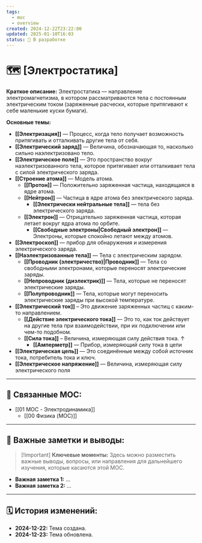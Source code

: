 ```yaml
---
tags:
  - moc
  - overview
created: 2024-12-22T23:22:00
updated: 2025-01-10T16:03
status: 🚧 В разработке
---
```


# 🗺️ **[Электростатика]**

**Краткое описание:** Электростатика — направление электромагнетизма, в котором рассматриваются тела с постоянным электрическим током (заряженные расчески, которые притягивают к себе маленькие куски бумаги).

**Основные темы:**

- **[[Электризация]]** — Процесс, когда тело получает возможность притягивать и отталкивать другие тела от себя.
- **[[Электрический заряд]]** — Величина, обозначающая то, насколько сильно наэлектризовано тело.
- **[[Электрическое поле]]** — Это пространство вокруг наэлектризованного тела, которое притягивает или отталкивает тела с силой электрического заряда.
- **[[Строение атома]]** — Модель атома.
	- **[[Протон]]** — Положительно заряженная частица, находящаяся в ядре атома.
	- **[[Нейтрон]]** — Частица в ядре атома без электрического заряда.
		- **[[Электрически нейтральные тела]]** — тела без электрического заряда.
	- **[[Электрон]]** — Отрицательно заряженная частица, которая летает вокруг ядра атома по орбите.
		- **[[Свободные электроны|Свободный электрон]]** — Электроны, которые спокойно летают между атомов.
- **[[Электроскоп]]** — прибор для обнаружения и измерения электрического заряда.
- **[[Наэлектризованные тела]]** — Тела с электрическим зарядом.
	- **[[Проводник (электричество)|Проводник]]** — Тела со свободными электронами, которые переносят электрические заряды.
	- **[[Непроводник (диэлектрик)]]** — Тела, которые не переносят  электрические заряды.
	- **[[Полупроводник]]** — Тела, которые могут переносить электрические заряды при высокой температуре.
- **[[Электрический ток]]** – Это движение заряженных частиц с каким-то направлением.
	- **[[Действие электрического тока]]** — Это то, как ток действует на другие тела при взаимодействии, при их подключении или чем-то подобном.
	- **[[Сила тока]]** – Величина, измеряющая силу действия тока. $\uparrow$
		- **[[Амперметр]]** — Прибор, измеряющий силу тока в цепи
- **[[Электрическая цепь]]** — Это соединённые между собой источник тока, потребитель тока и ключ.
- **[[Электрическое напряжение]]** — Величина, измеряющая силу электрического поля
---

## 🔗 **Связанные MOC:**

- [[01 MOC - Электродинамика]]
	- [[00 Физика (MOC)]]

---

## 📌 **Важные заметки и выводы:**

> [!important] **Ключевые моменты:** Здесь можно разместить важные выводы, вопросы, или направления для дальнейшего изучения, которые касаются этой MOC.

- **Важная заметка 1:** ...
- **Важная заметка 2:** ...

---

## 🗓️ **История изменений:**

- **2024-12-22:**  Тема создана.
- **2024-12-23:** Тема обновлена.